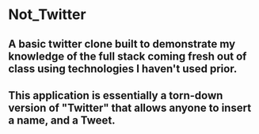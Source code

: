 # Not_Twitter

## A basic twitter clone built to demonstrate my knowledge of the full stack coming fresh out of class using technologies I haven't used prior.
## This application is essentially a torn-down version of "Twitter" that allows anyone to insert a name, and a Tweet.

